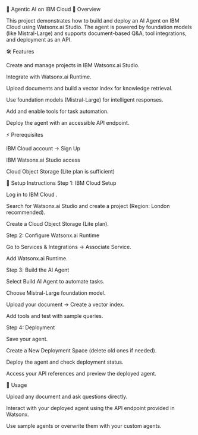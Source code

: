 🚀 Agentic AI on IBM Cloud
📌 Overview

This project demonstrates how to build and deploy an AI Agent on IBM Cloud using Watsonx.ai Studio.
The agent is powered by foundation models (like Mistral-Large) and supports document-based Q&A, tool integrations, and deployment as an API.

🛠️ Features

Create and manage projects in IBM Watsonx.ai Studio.

Integrate with Watsonx.ai Runtime.

Upload documents and build a vector index for knowledge retrieval.

Use foundation models (Mistral-Large) for intelligent responses.

Add and enable tools for task automation.

Deploy the agent with an accessible API endpoint.

⚡ Prerequisites

IBM Cloud account → Sign Up

IBM Watsonx.ai Studio access

Cloud Object Storage (Lite plan is sufficient)

📝 Setup Instructions
Step 1: IBM Cloud Setup

Log in to IBM Cloud
.

Search for Watsonx.ai Studio and create a project (Region: London recommended).

Create a Cloud Object Storage (Lite plan).

Step 2: Configure Watsonx.ai Runtime

Go to Services & Integrations → Associate Service.

Add Watsonx.ai Runtime.

Step 3: Build the AI Agent

Select Build AI Agent to automate tasks.

Choose Mistral-Large foundation model.

Upload your document → Create a vector index.

Add tools and test with sample queries.

Step 4: Deployment

Save your agent.

Create a New Deployment Space (delete old ones if needed).

Deploy the agent and check deployment status.

Access your API references and preview the deployed agent.

🎯 Usage

Upload any document and ask questions directly.

Interact with your deployed agent using the API endpoint provided in Watsonx.

Use sample agents or overwrite them with your custom agents.

